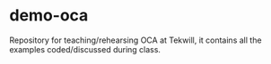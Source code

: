 # demo-oca
Repository for teaching/rehearsing OCA at Tekwill, it contains all the examples coded/discussed during class.
